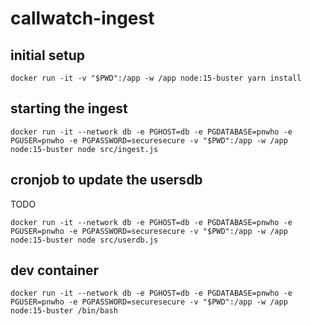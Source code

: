 # callwatch-ingest

## initial setup

```
docker run -it -v "$PWD":/app -w /app node:15-buster yarn install
```

## starting the ingest

```
docker run -it --network db -e PGHOST=db -e PGDATABASE=pnwho -e PGUSER=pnwho -e PGPASSWORD=securesecure -v "$PWD":/app -w /app node:15-buster node src/ingest.js
```

## cronjob to update the usersdb

TODO
```
docker run -it --network db -e PGHOST=db -e PGDATABASE=pnwho -e PGUSER=pnwho -e PGPASSWORD=securesecure -v "$PWD":/app -w /app node:15-buster node src/userdb.js
```

## dev container

```
docker run -it --network db -e PGHOST=db -e PGDATABASE=pnwho -e PGUSER=pnwho -e PGPASSWORD=securesecure -v "$PWD":/app -w /app node:15-buster /bin/bash
```
